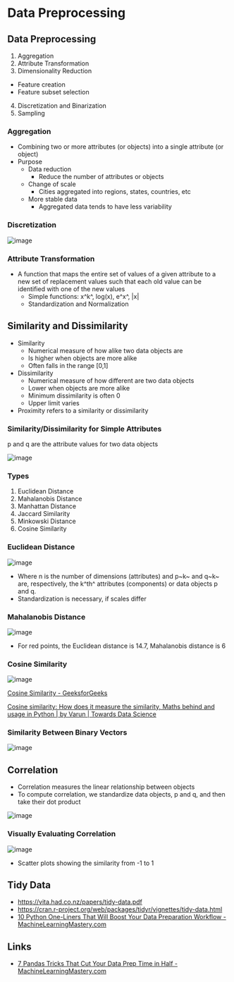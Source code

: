 # Data Preprocessing

## Data Preprocessing

1. Aggregation
2. Attribute Transformation
3. Dimensionality Reduction

- Feature creation
- Feature subset selection

4. Discretization and Binarization
5. Sampling

### Aggregation

- Combining two or more attributes (or objects) into a single attribute (or object)
- Purpose
    - Data reduction
        - Reduce the number of attributes or objects
    - Change of scale
        - Cities aggregated into regions, states, countries, etc
    - More stable data
        - Aggregated data tends to have less variability

### Discretization

![image](../../media/Data-Preprocessing-image1.jpg)

### Attribute Transformation

- A function that maps the entire set of values of a given attribute to a new set of replacement values such that each old value can be identified with one of the new values
    - Simple functions: x^k^, log(x), e^x^, |x|
    - Standardization and Normalization

## Similarity and Dissimilarity

- Similarity
    - Numerical measure of how alike two data objects are
    - Is higher when objects are more alike
    - Often falls in the range [0,1]
- Dissimilarity
    - Numerical measure of how different are two data objects
    - Lower when objects are more alike
    - Minimum dissimilarity is often 0
    - Upper limit varies
- Proximity refers to a similarity or dissimilarity

### Similarity/Dissimilarity for Simple Attributes

p and q are the attribute values for two data objects

![image](../../media/Data-Preprocessing-image2.jpg)

### Types

1. Euclidean Distance
2. Mahalanobis Distance
3. Manhattan Distance
4. Jaccard Similarity
5. Minkowski Distance
6. Cosine Similarity

### Euclidean Distance

![image](../../media/Data-Preprocessing-image3.jpg)

- Where n is the number of dimensions (attributes) and p~k~ and q~k~ are, respectively, the k^th^ attributes (components) or data objects p and q.
- Standardization is necessary, if scales differ

### Mahalanobis Distance

![image](../../media/Data-Preprocessing-image4.jpg)

- For red points, the Euclidean distance is 14.7, Mahalanobis distance is 6

### Cosine Similarity

![image](../../media/Data-Preprocessing-image5.jpg)

[Cosine Similarity - GeeksforGeeks](https://www.geeksforgeeks.org/cosine-similarity/)

[Cosine similarity: How does it measure the similarity, Maths behind and usage in Python | by Varun | Towards Data Science](https://towardsdatascience.com/cosine-similarity-how-does-it-measure-the-similarity-maths-behind-and-usage-in-python-50ad30aad7db)

### Similarity Between Binary Vectors

![image](../../media/Data-Preprocessing-image6.jpg)

## Correlation

- Correlation measures the linear relationship between objects
- To compute correlation, we standardize data objects, p and q, and then take their dot product

![image](../../media/Data-Preprocessing-image7.jpg)

### Visually Evaluating Correlation

![image](../../media/Data-Preprocessing-image8.jpg)

- Scatter plots showing the similarity from -1 to 1

## Tidy Data

- https://vita.had.co.nz/papers/tidy-data.pdf
- https://cran.r-project.org/web/packages/tidyr/vignettes/tidy-data.html
- [10 Python One-Liners That Will Boost Your Data Preparation Workflow - MachineLearningMastery.com](https://machinelearningmastery.com/10-python-one-liners-that-will-boost-your-data-preparation-workflow/)

## Links

- [7 Pandas Tricks That Cut Your Data Prep Time in Half - MachineLearningMastery.com](https://machinelearningmastery.com/7-pandas-tricks-that-cut-your-data-prep-time-in-half/)
